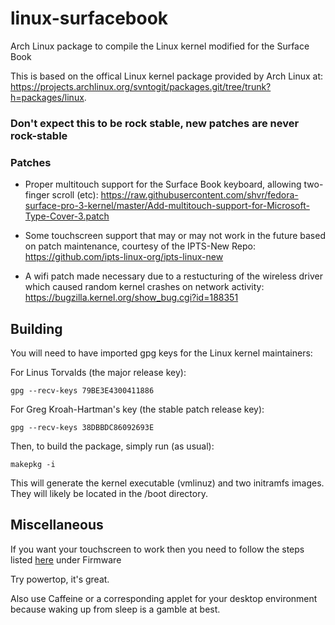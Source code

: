 # linux-surfacebook
Arch Linux package to compile the Linux kernel modified for the Surface Book

This is based on the offical Linux kernel package provided by Arch Linux at: https://projects.archlinux.org/svntogit/packages.git/tree/trunk?h=packages/linux.

### Don't expect this to be rock stable, new patches are never rock-stable

### Patches

 - Proper multitouch support for the Surface Book keyboard, allowing two-finger scroll (etc): https://raw.githubusercontent.com/shvr/fedora-surface-pro-3-kernel/master/Add-multitouch-support-for-Microsoft-Type-Cover-3.patch
 
 - Some touchscreen support that may or may not work in the future based on patch maintenance, courtesy of the IPTS-New Repo: https://github.com/ipts-linux-org/ipts-linux-new
 
 - A wifi patch made necessary due to a restucturing of the wireless driver which caused random kernel crashes on network activity: https://bugzilla.kernel.org/show_bug.cgi?id=188351
 
## Building

You will need to have imported gpg keys for the Linux kernel maintainers:

For Linus Torvalds (the major release key):

	gpg --recv-keys 79BE3E4300411886

For Greg Kroah-Hartman's key (the stable patch release key):

	gpg --recv-keys 38DBBDC86092693E

Then, to build the package, simply run (as usual):

	makepkg -i

This will generate the kernel executable (vmlinuz) and two initramfs images. They will likely be located in the /boot directory.
	
## Miscellaneous 

If you want your touchscreen to work then you need to follow the steps listed [here](https://github.com/ipts-linux-org/ipts-linux-new/wiki) under Firmware

Try powertop, it's great.
  
Also use Caffeine or a corresponding applet for your desktop environment because waking up from sleep is a gamble at best.
